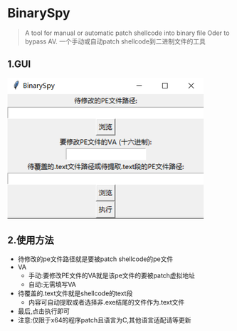 # BinarySpy

> A tool for manual or automatic patch shellcode into binary file Oder to bypass AV.
> 一个手动或自动patch shellcode到二进制文件的工具

## 1.GUI

![1721527665615](image/README/1721527665615.png)

## 2.使用方法

+ 待修改的pe文件路径就是要被patch shellcode的pe文件
+ VA
  + 手动:要修改PE文件的VA就是该pe文件的要被patch虚拟地址
  + 自动:无需填写VA
+ 待覆盖的.text文件就是shellcode的text段
  + 内容可自动提取或者选择非.exe结尾的文件作为.text文件
+ 最后,点击执行即可
+ 注意:仅限于x64的程序patch且语言为C,其他语言适配请等更新
